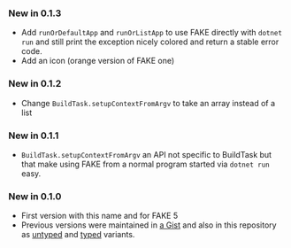 ### New in 0.1.3

* Add `runOrDefaultApp` and `runOrListApp` to use FAKE directly with `dotnet run` and still print the exception nicely
  colored and return a stable error code.
* Add an icon (orange version of FAKE one)

### New in 0.1.2

* Change `BuildTask.setupContextFromArgv` to take an array instead of a list

### New in 0.1.1

* `BuildTask.setupContextFromArgv` an API not specific to BuildTask but that make using FAKE from a normal program
  started via `dotnet run` easy.

### New in 0.1.0

* First version with this name and for FAKE 5
* Previous versions were maintained in [a Gist][previous_gist] and also in this repository as
  [untyped][previous_untyped] and [typed][previous_typed] variants.

[previous_gist]: https://gist.github.com/vbfox/e3e22d9ffff9b9de7f51
[previous_untyped]: https://github.com/vbfox/FoxSharp/blob/a42b65bbd53666ab51d7e621e9a41c6f8078218c/src/BlackFox.FakeUtils/TaskDefinitionHelper.fs
[previous_typed]: https://github.com/vbfox/FoxSharp/blob/a42b65bbd53666ab51d7e621e9a41c6f8078218c/src/BlackFox.FakeUtils/TypedTaskDefinitionHelper.fs
